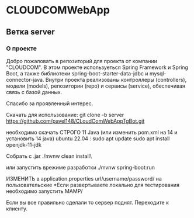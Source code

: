 # CLOUDCOMWebApp
## Ветка server
### О проекте
Добро пожаловать в репозиторий для проекта от компании  "CLOUDCOM". В этом проекте  используеться Spring Framework и Spring Boot, а также библиотеки spring-boot-starter-data-jdbc и mysql-connector-java. Внутри проекта реализованы контроллеры (controllers), модели (models), репозитории (repo) и сервисы (service), обеспечивая связь с базой данных.

Спасибо за проявленный интерес. 



Скачать для использование:  git clone -b server https://github.com/pavel148/CLoudComWebAppTgBot.git

необходимо скачать СТРОГО 11 Java (или изменить pom.xml на 14 и установить 14 java) ubuntu 22.04 : sudo apt update              sudo apt install openjdk-11-jdk


Собрать с .jar ./mvnw clean install\

или  запустить врежиме разработки ./mvnw spring-boot:run


ИЗМЕНИТЬ в   application.properties  url/username/password/ на пользовательские 
*Если развертываете локально для тестирования необходимо запустить MAMP/

Если вы все правильно сделали то сервер поднят. Переходите к клиенту.
